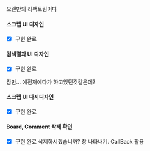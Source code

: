 오랜만의 리팩토링이다

#### 스크랩 UI 디자인
- [x] 구현 완료
#### 검색결과 UI 디자인
- [x] 구현 완료

잠만... 예전꺼에다가 하고있던것같은데?
#### 스크랩 UI 다시디자인
- [x] 구현 완료

#### Board, Comment 삭제 확인
- [x] 구현 완료
삭제하시겠습니까? 창 나타내기. CallBack 활용